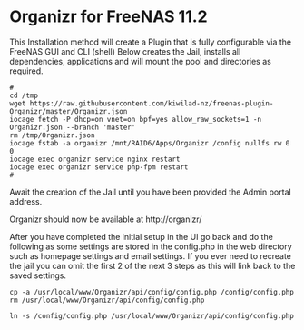 # Organizr for FreeNAS 11.2
This Installation method will create a Plugin that is fully configurable via the FreeNAS GUI and CLI (shell) Below creates the Jail, installs all dependencies, applications and will mount the pool and directories as required.
```
#
cd /tmp
wget https://raw.githubusercontent.com/kiwilad-nz/freenas-plugin-Organizr/master/Organizr.json
iocage fetch -P dhcp=on vnet=on bpf=yes allow_raw_sockets=1 -n Organizr.json --branch 'master'
rm /tmp/Organizr.json
iocage fstab -a organizr /mnt/RAID6/Apps/Organizr /config nullfs rw 0 0
iocage exec organizr service nginx restart
iocage exec organizr service php-fpm restart
#
```
Await the creation of the Jail until you have been provided the Admin portal address.

Organizr should now be available at http://organizr/

After you have completed the initial setup in the UI go back and do the following as some settings are stored in the config.php in the web directory such as homepage settings and email settings. If you ever need to recreate the jail you can omit the first 2 of the next 3 steps as this will link back to the saved settings.

```
cp -a /usr/local/www/Organizr/api/config/config.php /config/config.php
rm /usr/local/www/Organizr/api/config/config.php
```
```
ln -s /config/config.php /usr/local/www/Organizr/api/config/config.php
```
